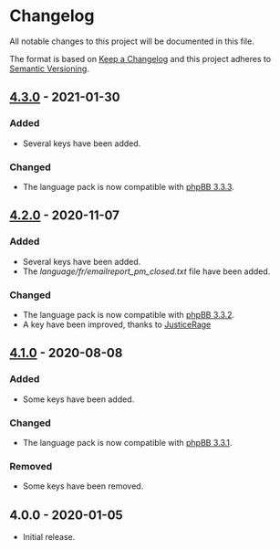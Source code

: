 # Changelog

All notable changes to this project will be documented in this file.

The format is based on [Keep a Changelog](https://keepachangelog.com/en/1.0.0/) and this project adheres to [Semantic Versioning](https://semver.org/spec/v2.0.0.html).

## [4.3.0](https://github.com/qiaeru/phpbb-language-fr/compare/v4.2.0...v4.3.0) - 2021-01-30

### Added

- Several keys have been added.

### Changed

- The language pack is now compatible with [phpBB 3.3.3](https://github.com/phpbb/phpbb/releases/tag/release-3.3.3).

## [4.2.0](https://github.com/qiaeru/phpbb-language-fr/compare/v4.1.0...v4.2.0) - 2020-11-07

### Added

- Several keys have been added.
- The *language/fr/emailreport_pm_closed.txt* file have been added.

### Changed

- The language pack is now compatible with [phpBB 3.3.2](https://github.com/phpbb/phpbb/releases/tag/release-3.3.2).
- A key have been improved, thanks to [JusticeRage](https://github.com/JusticeRage)

## [4.1.0](https://github.com/qiaeru/phpbb-language-fr/compare/v4.0.0...v4.1.0) - 2020-08-08

### Added

- Some keys have been added.

### Changed

- The language pack is now compatible with [phpBB 3.3.1](https://download.phpbb.com/pub/release/3.3/3.3.1/).

### Removed

- Some keys have been removed.

## 4.0.0 - 2020-01-05

- Initial release.

